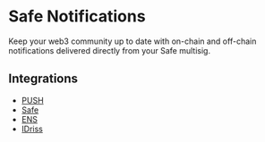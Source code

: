 # Safe Notifications

Keep your web3 community up to date with on-chain and off-chain notifications delivered directly from your Safe multisig.

## Integrations
- [PUSH](https://push.org/)
- [Safe](https://gnosis-safe.io/)
- [ENS](https://ens.domains/)
- [IDriss](https://www.idriss.xyz/)



